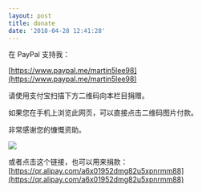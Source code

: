 ```yaml
---
layout: post
title: donate
date: '2018-04-28 12:41:28'
---
```



在 PayPal 支持我：

[https://www.paypal.me/martin5lee98](https://www.paypal.me/martin5lee98)

请使用支付宝扫描下方二维码向本栏目捐赠。

如果您在手机上浏览此网页，可以直接点击二维码图片付款。

非常感谢您的慷慨资助。

![](https://i1.wp.com/www.talklate.org/wp-content/uploads/2018/04/7657AFEC-BC22-4901-931F-6A76AF771820-300x300.jpeg?resize=300%2C300&ssl=1)

或者点击这个链接，也可以用来捐款：[https://qr.alipay.com/a6x01952dmg82u5xpnrmm88](https://qr.alipay.com/a6x01952dmg82u5xpnrmm88)


